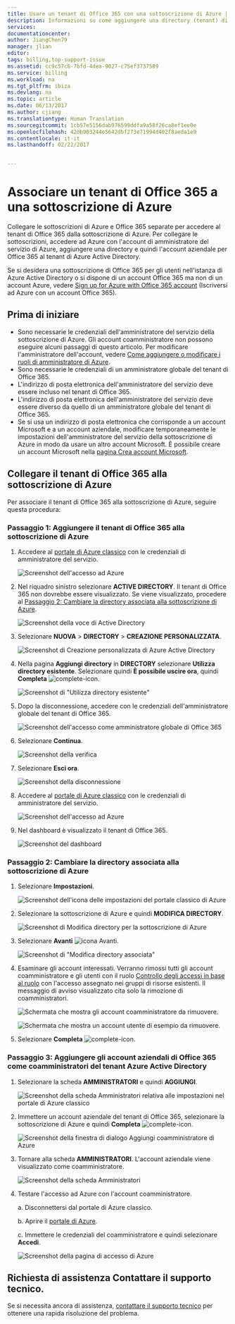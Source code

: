 ```yaml
---
title: Usare un tenant di Office 365 con una sottoscrizione di Azure | Documentazione Microsoft
description: Informazioni su come aggiungere una directory (tenant) di Office 365 a una sottoscrizione di Azure.
services: 
documentationcenter: 
author: JiangChen79
manager: jlian
editor: 
tags: billing,top-support-issue
ms.assetid: cc9c57c6-7bfd-4dea-9027-c75ef3737589
ms.service: billing
ms.workload: na
ms.tgt_pltfrm: ibiza
ms.devlang: na
ms.topic: article
ms.date: 06/13/2017
ms.author: cjiang
ms.translationtype: Human Translation
ms.sourcegitcommit: 1cb57e5156dab976599ddfa9a58f26ca8ef1ee0e
ms.openlocfilehash: 42db903244e5642dbf273e71994d402f8aeda1e9
ms.contentlocale: it-it
ms.lasthandoff: 02/22/2017


---
```

<a id="associate-an-office-365-tenant-to-an-azure-subscription" class="xliff"></a>
# Associare un tenant di Office 365 a una sottoscrizione di Azure
Collegare le sottoscrizioni di Azure e Office 365 separate per accedere al tenant di Office 365 dalla sottoscrizione di Azure. Per collegare le sottoscrizioni, accedere ad Azure con l'account di amministratore del servizio di Azure, aggiungere una directory e quindi l'account aziendale per Office 365 al tenant di Azure Active Directory.

Se si desidera una sottoscrizione di Office 365 per gli utenti nell'istanza di Azure Active Directory o si dispone di un account Office 365 ma non di un account Azure, vedere [Sign up for Azure with Office 365 account](billing-use-existing-office-365-account-azure-subscription.md) (Iscriversi ad Azure con un account Office 365). 

<a id="before-you-begin" class="xliff"></a>
## Prima di iniziare
* Sono necessarie le credenziali dell'amministratore del servizio della sottoscrizione di Azure. Gli account coamministratore non possono eseguire alcuni passaggi di questo articolo. Per modificare l'amministratore dell'account, vedere [Come aggiungere o modificare i ruoli di amministratore di Azure](billing-add-change-azure-subscription-administrator.md#change-service-administrator-for-a-subscription).
* Sono necessarie le credenziali di un amministratore globale del tenant di Office 365.
* L'indirizzo di posta elettronica dell'amministratore del servizio deve essere incluso nel tenant di Office 365.
* L'indirizzo di posta elettronica dell'amministratore del servizio deve essere diverso da quello di un amministratore globale del tenant di Office 365.
* Se si usa un indirizzo di posta elettronica che corrisponde a un account Microsoft e a un account aziendale, modificare temporaneamente le impostazioni dell'amministratore del servizio della sottoscrizione di Azure in modo da usare un altro account Microsoft. È possibile creare un account Microsoft nella [pagina Crea account Microsoft](https://signup.live.com/).

<a id="link-office-365-tenant-to-azure-subscription" class="xliff"></a>
## Collegare il tenant di Office 365 alla sottoscrizione di Azure
Per associare il tenant di Office 365 alla sottoscrizione di Azure, seguire questa procedura:

<a id="step-1-add-office-365-tenant-to-your-azure-subscription" class="xliff"></a>
### Passaggio 1: Aggiungere il tenant di Office 365 alla sottoscrizione di Azure

1. Accedere al [portale di Azure classico](https://manage.windowsazure.com/) con le credenziali di amministratore del servizio.

    ![Screenshot dell'accesso ad Azure](./media/billing-add-office-365-tenant-to-azure-subscription/s313_azure-sign-in-service-admin.png)

2. Nel riquadro sinistro selezionare **ACTIVE DIRECTORY**. Il tenant di Office 365 non dovrebbe essere visualizzato. Se viene visualizzato, procedere al [Passaggio 2: Cambiare la directory associata alla sottoscrizione di Azure](#Step2).
   
   ![Screenshot della voce di Active Directory](./media/billing-add-office-365-tenant-to-azure-subscription/s35-classic-portal-active-directory-entry.png)

3. Selezionare **NUOVA** > **DIRECTORY** > **CREAZIONE PERSONALIZZATA**.
   
    ![Screenshot di Creazione personalizzata di Azure Active Directory](./media/billing-add-office-365-tenant-to-azure-subscription/s37-aad-custom-create.png)
   
4. Nella pagina **Aggiungi directory** in **DIRECTORY** selezionare **Utilizza directory esistente**. Selezionare quindi **È possibile uscire ora**, quindi **Completa** ![complete-icon](./media/billing-add-office-365-tenant-to-azure-subscription/s38_complete-icon.png).
   
    ![Screenshot di "Utilizza directory esistente"](./media/billing-add-office-365-tenant-to-azure-subscription/s39_add-directory-use-existing.png)
   
5. Dopo la disconnessione, accedere con le credenziali dell'amministratore globale del tenant di Office 365.
   
    ![Screenshot dell'accesso come amministratore globale di Office 365](./media/billing-add-office-365-tenant-to-azure-subscription/s310_sign-in-global-admin-office-365.png)
   
6. Selezionare **Continua**.
   
    ![Screenshot della verifica](./media/billing-add-office-365-tenant-to-azure-subscription/s311_use-contoso-directory-azure-verify.png)
   
7. Selezionare **Esci ora**.
   
    ![Screenshot della disconnessione](./media/billing-add-office-365-tenant-to-azure-subscription/s312_use-contoso-directory-azure-confirm-and-sign-out.png)
   
8. Accedere al [portale di Azure classico](https://manage.windowsazure.com/) con le credenziali di amministratore del servizio.
   
    ![Screenshot dell'accesso ad Azure](./media/billing-add-office-365-tenant-to-azure-subscription/s313_azure-sign-in-service-admin.png)
   
9. Nel dashboard è visualizzato il tenant di Office 365.
   
    ![Screenshot del dashboard](./media/billing-add-office-365-tenant-to-azure-subscription/s314_office-365-tenant-appear-in-azure.png)

### <a name="Step2"></a>Passaggio 2: Cambiare la directory associata alla sottoscrizione di Azure
   
1. Selezionare **Impostazioni**.
   
    ![Screenshot dell'icona delle impostazioni del portale classico di Azure](./media/billing-add-office-365-tenant-to-azure-subscription/s315_azure-classic-portal-settings-icon.png)
   
2. Selezionare la sottoscrizione di Azure e quindi **MODIFICA DIRECTORY**.

    ![Screenshot di Modifica directory per la sottoscrizione di Azure](./media/billing-add-office-365-tenant-to-azure-subscription/s316_azure-subscription-edit-directory.png)
   
3. Selezionare **Avanti** ![icona Avanti](./media/billing-add-office-365-tenant-to-azure-subscription/s317_next-icon.png).
   
    ![Screenshot di "Modifica directory associata"](./media/billing-add-office-365-tenant-to-azure-subscription/s318_azure-change-associated-directory.png)
   
4. Esaminare gli account interessati. Verranno rimossi tutti gli account coamministratore e gli utenti con il ruolo [Controllo degli accessi in base al ruolo](../active-directory/role-based-access-control-configure.md) con l'accesso assegnato nei gruppi di risorse esistenti. Il messaggio di avviso visualizzato cita solo la rimozione di coamministratori.
      
    ![Schermata che mostra gli account coamministratore da rimuovere.](./media/billing-add-office-365-tenant-to-azure-subscription/s322_azure-confirm-directory-mapping.png)
   
    ![Schermata che mostra un account utente di esempio da rimuovere.](./media/billing-add-office-365-tenant-to-azure-subscription/s325_assigned-users-removed-resource-groups.png)
   
5. Selezionare **Completa** ![complete-icon](./media/billing-add-office-365-tenant-to-azure-subscription/s38_complete-icon.png).

<a id="step-3-add-your-office-365-organizational-accounts-as-co-administrators-to-the-azure-active-directory-tenant" class="xliff"></a>
### Passaggio 3: Aggiungere gli account aziendali di Office 365 come coamministratori del tenant Azure Active Directory
   
1. Selezionare la scheda **AMMINISTRATORI** e quindi **AGGIUNGI**.
   
    ![Screenshot della scheda Amministratori relativa alle impostazioni nel portale di Azure classico](./media/billing-add-office-365-tenant-to-azure-subscription/s319_azure-classic-portal-settings-administrators.png)
   
2. Immettere un account aziendale del tenant di Office 365, selezionare la sottoscrizione di Azure e quindi **Completa** ![complete-icon](./media/billing-add-office-365-tenant-to-azure-subscription/s38_complete-icon.png).
   
    ![Screenshot della finestra di dialogo Aggiungi coamministratore di Azure](./media/billing-add-office-365-tenant-to-azure-subscription/s320_azure-add-co-administrator.png)
   
3. Tornare alla scheda **AMMINISTRATORI**. L'account aziendale viene visualizzato come coamministratore.
   
    ![Screenshot della scheda Amministratori](./media/billing-add-office-365-tenant-to-azure-subscription/s321_azure-co-administrator-added.png)
4.  Testare l'accesso ad Azure con l'account coamministratore.
   
    a. Disconnettersi dal portale di Azure classico.
   
    b. Aprire il [portale di Azure](https://portal.azure.com/).
   
    c. Immettere le credenziali del coamministratore e quindi selezionare **Accedi**.
   
    ![Screenshot della pagina di accesso di Azure](./media/billing-add-office-365-tenant-to-azure-subscription/s324_azure-sign-in-with-co-admin.png)

<a id="need-help-contact-support" class="xliff"></a>
## Richiesta di assistenza Contattare il supporto tecnico.
Se si necessita ancora di assistenza, [contattare il supporto tecnico](https://portal.azure.com/?#blade/Microsoft_Azure_Support/HelpAndSupportBlade) per ottenere una rapida risoluzione del problema.



